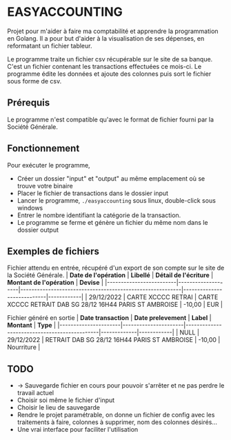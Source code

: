 # EASYACCOUNTING

Projet pour m'aider à faire ma comptabilité et apprendre la programmation en Golang.
Il a pour but d'aider à la visualisation de ses dépenses, en reformatant un fichier tableur.

Le programme traite un fichier csv récupérable sur le site de sa banque. C'est un fichier contenant les transactions effectuées ce mois-ci.
Le programme édite les données et ajoute des colonnes puis sort le fichier sous forme de csv.

## Prérequis
Le programme n'est compatible qu'avec le format de fichier fourni par la Société Générale.
 
## Fonctionnement

Pour exécuter le programme,

- Créer un dossier "input" et "output" au même emplacement où se trouve votre binaire
- Placer le fichier de transactions dans le dossier input
- Lancer le programme,  `./easyaccounting` sous linux, double-click sous windows
- Entrer le nombre identifiant la catégorie de la transaction.
- Le programme se ferme et génère un fichier du même nom dans le dossier output

## Exemples de fichiers

Fichier attendu en entrée, récupéré d'un export de son compte sur le site de la Société Générale.
| **Date de l'opération** | **Libellé**        | **Détail de l'écriture**                                 | **Montant de l'opération** | **Devise** |
|-------------------------|--------------------|----------------------------------------------------------|----------------------------|------------|
| 29/12/2022              | CARTE XCCCC RETRAI | CARTE XCCCC RETRAIT DAB SG 28/12 16H44 PARIS ST AMBROISE | -10,00                     | EUR        |


Fichier généré en sortie
| **Date transaction** | **Date prelevement** | **Label**                                    | **Montant** | **Type**   |
|----------------------|----------------------|----------------------------------------------|-------------|------------|
| NULL                 | 29/12/2022           | RETRAIT DAB SG 28/12 16H44 PARIS ST AMBROISE | -10,00      | Nourriture |

## TODO
- -> Sauvegarde fichier en cours pour pouvoir s'arrêter et ne pas perdre le travail actuel
- Choisir soi même le fichier d'input
- Choisir le lieu de sauvegarde
- Rendre le projet paramétrable, on donne un fichier de config avec les traitements à faire, colonnes à supprimer, nom des colonnes désirés...
- Une vrai interface pour faciliter l'utilisation